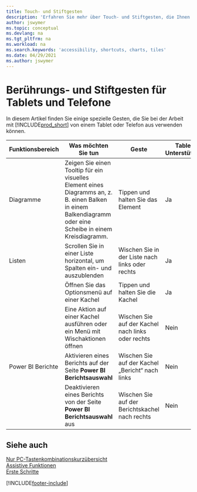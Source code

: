 ```yaml
---
title: Touch- und Stiftgesten
description: 'Erfahren Sie mehr über Touch- und Stiftgesten, die Ihnen helfen, effizient mit Ihren Daten von Tablets und Telefonen zu arbeiten.'
author: jswymer
ms.topic: conceptual
ms.devlang: na
ms.tgt_pltfrm: na
ms.workload: na
ms.search.keywords: 'accessibility, shortcuts, charts, tiles'
ms.date: 04/29/2021
ms.author: jswymer
---
```


# Berührungs- und Stiftgesten für Tablets und Telefone 

In diesem Artikel finden Sie einige spezielle Gesten, die Sie bei der Arbeit mit [!INCLUDE[prod_short](includes/prod_short.md)] von einem Tablet oder Telefon aus verwenden können.

|Funktionsbereich|Was möchten Sie tun|Geste|Tablet-Unterstützung|Telefon-Unterstützung|
|------------|----------------------|-------|--------------|-------------|
|Diagramme|Zeigen Sie einen Tooltip für ein visuelles Element eines Diagramms an, z. B. einen Balken in einem Balkendiagramm oder eine Scheibe in einem Kreisdiagramm.|Tippen und halten Sie das Element|Ja|Ja|
|Listen|Scrollen Sie in einer Liste horizontal, um Spalten ein- und auszublenden|Wischen Sie in der Liste nach links oder rechts|Ja|Nein|
||Öffnen Sie das Optionsmenü auf einer Kachel|Tippen und halten Sie die Kachel|Ja|Ja|
||Eine Aktion auf einer Kachel ausführen oder ein Menü mit Wischaktionen öffnen |Wischen Sie auf der Kachel nach links oder rechts|Nein|Ja|
|Power BI Berichte|Aktivieren eines Berichts auf der Seite **Power BI Berichtsauswahl** |Wischen Sie auf der Kachel „Bericht“ nach links|Nein|Ja|
||Deaktivieren eines Berichts von der Seite **Power BI Berichtsauswahl** aus |Wischen Sie auf der Berichtskachel nach rechts|Nein|Ja|

<!-- ## Charts

Business Central built-in charts display useful information about business data and KPIs. You can get additional information about the data by using the tooltips that are available on top of the data. To access a tooltip, tap and hold or hover over the data.

-->

## Siehe auch

[Nur PC-Tastenkombinationskurzübersicht](keyboard-shortcuts-cheatsheet.md)  
[Assistive Funktionen](ui-accessibility.md)  
[Erste Schritte](/dynamics365/business-central/ui-get-ready-business)  

[!INCLUDE[footer-include](includes/footer-banner.md)]